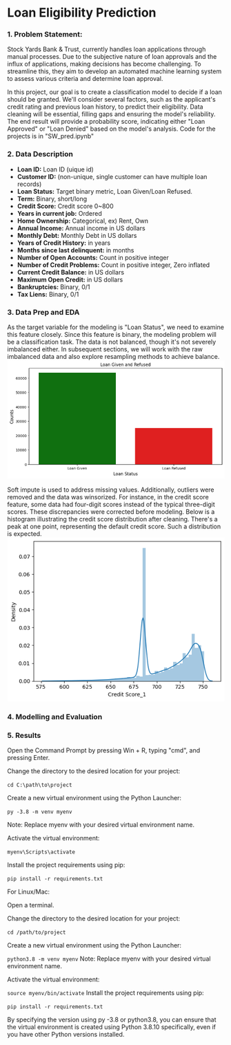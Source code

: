 # Loan Eligibility Prediction






### 1. Problem Statement:

Stock Yards Bank & Trust, currently handles loan applications through manual processes. Due to the subjective nature of loan approvals and the influx of applications, making decisions has become challenging. To streamline this, they aim to develop an automated machine learning system to assess various criteria and determine loan approval.

In this project, our goal is to create a classification model to decide if a loan should be granted. We'll consider several factors, such as the applicant's credit rating and previous loan history, to predict their eligibility. Data cleaning will be essential, filling gaps and ensuring the model's reliability. The end result will provide a probability score, indicating either "Loan Approved" or "Loan Denied" based on the model's analysis. Code for the projects is in "SW_pred.ipynb"





### 2. Data Description
- **Loan ID:** Loan ID (uique id)
- **Customer ID:** (non-unique, single customer can have multiple loan records)
- **Loan Status:** Target binary metric, Loan Given/Loan Refused.
- **Term:** Binary, short/long
- **Credit Score:** Credit score 0~800
- **Years in current job:** Ordered
- **Home Ownership:** Categorical, ex) Rent, Own
- **Annual Income:** Annual income in US dollars
- **Monthly Debt:** Monthly Debt in US dollars
- **Years of Credit History:** in years
- **Months since last delinquent:** in months
- **Number of Open Accounts:** Count in positive integer
- **Number of Credit Problems:** Count in positive integer, Zero inflated
- **Current Credit Balance:** in US dollars
- **Maximum Open Credit:** in US dollars
- **Bankruptcies:** Binary, 0/1
- **Tax Liens:** Binary, 0/1

### 3. Data Prep and EDA
As the target variable for the modeling is "Loan Status", we need to examine this feature closely. Since this feature is binary, the modeling problem will be a classification task. The data is not balanced, though it's not severely imbalanced either. In subsequent sections, we will work with the raw imbalanced data and also explore resampling methods to achieve balance.
![Alternative text describing the image](loan_given.png)

Soft impute is used to address missing values. Additionally, outliers were removed and the data was winsorized. For instance, in the credit score feature, some data had four-digit scores instead of the typical three-digit scores. These discrepancies were corrected before modeling. Below is a histogram illustrating the credit score distribution after cleaning. There's a peak at one point, representing the default credit score. Such a distribution is expected.
![Alternative text describing the image](credit_score_histo.png)

### 4. Modelling and Evaluation

### 5. Results
Open the Command Prompt by pressing Win + R, typing "cmd", and pressing Enter.

Change the directory to the desired location for your project:

`cd C:\path\to\project`

Create a new virtual environment using the Python Launcher:

`py -3.8 -m venv myenv`

Note: Replace myenv with your desired virtual environment name.

Activate the virtual environment:

`myenv\Scripts\activate`

Install the project requirements using pip:

`pip install -r requirements.txt`


For Linux/Mac:

Open a terminal.

Change the directory to the desired location for your project:

`cd /path/to/project`

Create a new virtual environment using the Python Launcher:

`python3.8 -m venv myenv`
Note: Replace myenv with your desired virtual environment name.

Activate the virtual environment:

`source myenv/bin/activate`
Install the project requirements using pip:

`pip install -r requirements.txt`


By specifying the version using py -3.8 or python3.8, you can ensure that the virtual environment is created using Python 3.8.10 specifically, even if you have other Python versions installed.



